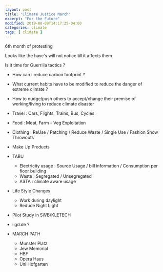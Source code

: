 ```yaml
---
layout: post
title: "Climate Justice March"
excerpt: "For the Future"
modified: 2019-08-09T14:17:25-04:00
categories: climate
tags: [ climate ]
---
```


6th month of protesting

Looks like the have's will not notice till it affects them

Is it time for Guerrilla tactics ?

* How can i reduce carbon footprint ?

* What current habits have to be modified to reduce the danger of extreme climate ?

* How to nudge/push others to accept/change their premise of working/living to reduce climate  disaster

* Travel : Cars, Flights, Trains, Bus, Cycles

* Food : Meat, Farm - Veg Exploitation

* Clothing : ReUse / Patching / Reduce Waste / Single Use / Fashion Show Throwouts

* Make Up Products

* TABU
  * Electricity usage : Source Usage / bill information / Consumption per floor building
  * Waste : Segregated / Unsegregated
  * ASTA : climate aware usage

* Life Style Changes
  * Work during daylight
  * Reduce Night Light

* Pilot Study in SWB/KLETECH

* iigd.de ?

* MARCH PATH
  * Munster Platz
  * Jew Memorial
  * HBF
  * Opera Haus
  * Uni Hofgarten
